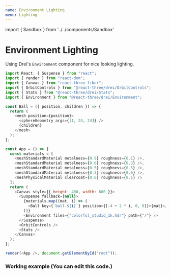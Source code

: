 ```yaml
---
name: Environment Lighting
menu: Lighting
---
```


import { Sandbox } from '../../components/Sandbox'

# Environment Lighting

Using Drei's `Environment` component for nice looking lighting.

```js
import React, { Suspense } from "react";
import { render } from "react-dom";
import { Canvas } from "react-three-fiber";
import { OrbitControls } from "@react-three/drei/OrbitControls";
import { Stats } from "@react-three/drei/Stats";
import { Environment } from "@react-three/drei/Environment";

const Ball = ({ position, children }) => {
  return (
    <mesh position={position}>
      <sphereGeometry args={[1, 24, 24]} />
      {children}
    </mesh>
  );
};

const App = () => {
  const materials = [
    <meshStandardMaterial metalness={0.9} roughness={0.1} />,
    <meshStandardMaterial metalness={0.6} roughness={0.3} />,
    <meshStandardMaterial metalness={0.5} roughness={0.5} />,
    <meshStandardMaterial metalness={0.3} roughness={0.6} />,
    <meshPhysicalMaterial clearcoat={0.6} roughness={0.1} />
  ];
  return (
    <Canvas style={{ height: 400, width: 600 }}>
      <Suspense fallback={null}>
        {materials.map((mat, i) => (
          <Ball key={`ball-${i}`} position={[-4 + 2 * i, 0, 0]}>{mat}</Ball>
        ))}
        <Environment files={"colorful_studio_1k.hdr"} path={"/"} />
      </Suspense>
      <OrbitControls />
      <Stats />
    </Canvas>
  );
};

render(<App />, document.getElementById("root"));
```

### Working example (You can edit this code.)

<Sandbox url="pbr-environment-map-pjp65" />
